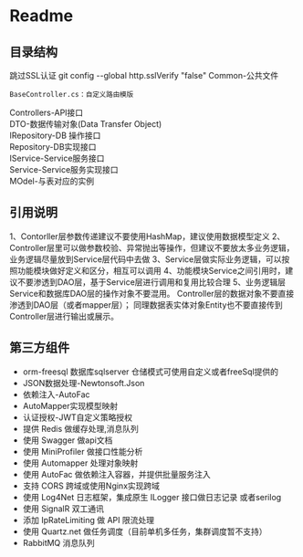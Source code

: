 # Readme

## 目录结构

跳过SSL认证 git config --global http.sslVerify "false"
Common-公共文件

~~~
BaseController.cs：自定义路由模版
~~~  

Controllers-API接口  
DTO-数据传输对象(Data Transfer Object)  
IRepository-DB 操作接口   
Repository-DB实现接口  
IService-Service服务接口  
Service-Service服务实现接口  
MOdel-与表对应的实例

## 引用说明

1、Contorller层参数传递建议不要使用HashMap，建议使用数据模型定义 2、Controller层里可以做参数校验、异常抛出等操作，但建议不要放太多业务逻辑，业务逻辑尽量放到Service层代码中去做
3、Service层做实际业务逻辑，可以按照功能模块做好定义和区分，相互可以调用 4、功能模块Service之间引用时，建议不要渗透到DAO层，基于Service层进行调用和复用比较合理
5、业务逻辑层Service和数据库DAO层的操作对象不要混用。 Controller层的数据对象不要直接渗透到DAO层（或者mapper层）； 同理数据表实体对象Entity也不要直接传到Controller层进行输出或展示。

## 第三方组件

- orm-freesql 数据库sqlserver 仓储模式可使用自定义或者freeSql提供的
- JSON数据处理-Newtonsoft.Json
- 依赖注入-AutoFac
- AutoMapper实现模型映射
- 认证授权-JWT自定义策略授权
- 提供 Redis 做缓存处理,消息队列
- 使用 Swagger 做api文档
- 使用 MiniProfiler 做接口性能分析
- 使用 Automapper 处理对象映射
- 使用 AutoFac 做依赖注入容器，并提供批量服务注入
- 支持 CORS 跨域或使用Nginx实现跨域
- 使用 Log4Net 日志框架，集成原生 ILogger 接口做日志记录 或者serilog
- 使用 SignalR 双工通讯
- 添加 IpRateLimiting 做 API 限流处理
- 使用 Quartz.net 做任务调度（目前单机多任务，集群调度暂不支持）
- RabbitMQ 消息队列 